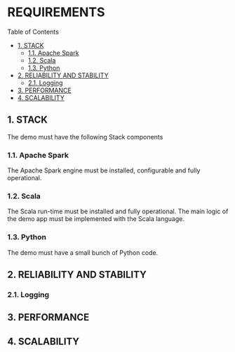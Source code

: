 #  REQUIREMENTS


Table of Contents

  * [1. STACK](#1-stack)
    * [1.1. Apache Spark](#11-apache-spark)
    * [1.2. Scala ](#12-scala-)
    * [1.3. Python](#13-python)
  * [2. RELIABILITY AND STABILITY](#2-reliability-and-stability)
    * [2.1. Logging](#21-logging)
  * [3. PERFORMANCE](#3-performance)
  * [4. SCALABILITY](#4-scalability)


    

## 1. STACK
The demo must have the following Stack components

    

### 1.1. Apache Spark
The Apache Spark engine must be installed, configurable and fully operational. 

    

### 1.2. Scala 
The Scala run-time must be installed and fully operational.
The main logic of the demo app must be implemented with the Scala language.

    

### 1.3. Python
The demo must have a small bunch of Python code. 

    

## 2. RELIABILITY AND STABILITY


    

### 2.1. Logging


    

## 3. PERFORMANCE


    

## 4. SCALABILITY


    

